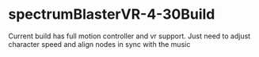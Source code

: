 # spectrumBlasterVR-4-30Build
Current build has full motion controller and vr support. Just need to adjust character speed and align nodes in sync with the music
